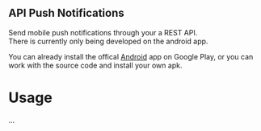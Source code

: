 ## API Push Notifications
Send mobile push notifications through your a REST API.<br>
There is currently only being developed on the android app.<br>


You can already install the offical [Android](https://play.google.com/store/apps/details?id=com.viktorholk.apipushnotifications) app on Google Play, or you can work with the source code and install your own apk.


# Usage
...

